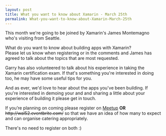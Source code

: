 ```yaml
---
layout: post
title: What you want to know about Xamarin - March 25th
permalink: What-you-want-to-know-about-Xamarin-March-25th
---
```


This month we're going to be joined by Xamarin's James Montemagno who's visiting from Seattle.

What do you want to know about building apps with Xamarin?  
Please let us know when registering or in the comments and James has agreed to talk about the topics that are most requested.

Garry has also volunteered to talk about his experience in taking the Xamarin certification exam. If that's something you're interested in doing too, he may have some useful tips for you.

And as ever, we'd love to hear about the apps you've been building. If you're interested in demoing your and and sharing a little about your experience of building it please get in touch.

If you’re planning on coming please register on [Meetup](http://www.meetup.com/wpuguk/events/219701132/) **OR** ~~http&#58;&#47;&#47;wal52.eventbrite.com/~~ so that we have an idea of how many to expect and can organise catering appropriately.

There's no need to register on both :)
